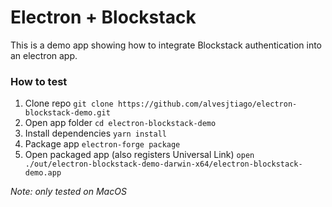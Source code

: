# Electron + Blockstack

This is a demo app showing how to integrate Blockstack authentication into an electron app.

### How to test

1. Clone repo `git clone https://github.com/alvesjtiago/electron-blockstack-demo.git`
2. Open app folder `cd electron-blockstack-demo`
3. Install dependencies `yarn install`
4. Package app `electron-forge package`
5. Open packaged app (also registers Universal Link) `open ./out/electron-blockstack-demo-darwin-x64/electron-blockstack-demo.app`

*Note: only tested on MacOS*